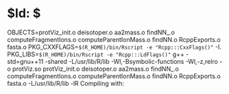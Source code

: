 # $Id: $


OBJECTS=protViz_init.o deisotoper.o aa2mass.o findNN_.o computeFragmentIons.o computeParentIonMass.o findNN.o RcppExports.o fasta.o
PKG_CXXFLAGS=`$(R_HOME)/bin/Rscript -e "Rcpp:::CxxFlags()"` -I.
PKG_LIBS=`$(R_HOME)/bin/Rscript -e "Rcpp:::LdFlags()"` 
g++ -std=gnu++11 -shared -L/usr/lib/R/lib -Wl,-Bsymbolic-functions -Wl,-z,relro -o protViz.so protViz_init.o deisotoper.o aa2mass.o findNN_.o computeFragmentIons.o computeParentIonMass.o findNN.o RcppExports.o fasta.o -L/usr/lib/R/lib -lR
Compiling with: 

